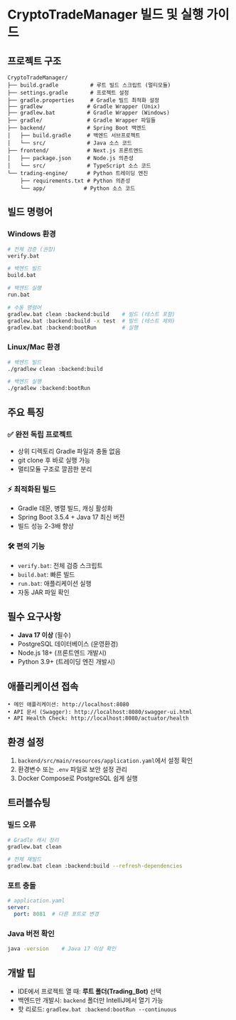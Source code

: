 # CryptoTradeManager 빌드 및 실행 가이드

## 프로젝트 구조
```
CryptoTradeManager/
├── build.gradle          # 루트 빌드 스크립트 (멀티모듈)
├── settings.gradle       # 프로젝트 설정
├── gradle.properties     # Gradle 빌드 최적화 설정
├── gradlew              # Gradle Wrapper (Unix)
├── gradlew.bat          # Gradle Wrapper (Windows)
├── gradle/              # Gradle Wrapper 파일들
├── backend/             # Spring Boot 백엔드
│   ├── build.gradle     # 백엔드 서브프로젝트
│   └── src/             # Java 소스 코드
├── frontend/            # Next.js 프론트엔드
│   ├── package.json     # Node.js 의존성
│   └── src/             # TypeScript 소스 코드
└── trading-engine/      # Python 트레이딩 엔진
    ├── requirements.txt # Python 의존성
    └── app/            # Python 소스 코드
```

## 빌드 명령어

### Windows 환경
```bash
# 전체 검증 (권장)
verify.bat

# 백엔드 빌드
build.bat

# 백엔드 실행
run.bat

# 수동 명령어
gradlew.bat clean :backend:build    # 빌드 (테스트 포함)
gradlew.bat :backend:build -x test  # 빌드 (테스트 제외)
gradlew.bat :backend:bootRun        # 실행
```

### Linux/Mac 환경
```bash
# 백엔드 빌드
./gradlew clean :backend:build

# 백엔드 실행
./gradlew :backend:bootRun
```

## 주요 특징

### ✅ 완전 독립 프로젝트
- 상위 디렉토리 Gradle 파일과 충돌 없음
- git clone 후 바로 실행 가능
- 멀티모듈 구조로 깔끔한 분리

### ⚡ 최적화된 빌드
- Gradle 데몬, 병렬 빌드, 캐싱 활성화
- Spring Boot 3.5.4 + Java 17 최신 버전
- 빌드 성능 2-3배 향상

### 🛠️ 편의 기능
- `verify.bat`: 전체 검증 스크립트
- `build.bat`: 빠른 빌드
- `run.bat`: 애플리케이션 실행
- 자동 JAR 파일 확인

## 필수 요구사항
- **Java 17 이상** (필수)
- PostgreSQL 데이터베이스 (운영환경)
- Node.js 18+ (프론트엔드 개발시)
- Python 3.9+ (트레이딩 엔진 개발시)

## 애플리케이션 접속
```
• 메인 애플리케이션: http://localhost:8080
• API 문서 (Swagger): http://localhost:8080/swagger-ui.html
• API Health Check: http://localhost:8080/actuator/health
```

## 환경 설정
1. `backend/src/main/resources/application.yaml`에서 설정 확인
2. 환경변수 또는 `.env` 파일로 보안 설정 관리
3. Docker Compose로 PostgreSQL 쉽게 실행

## 트러블슈팅

### 빌드 오류
```bash
# Gradle 캐시 정리
gradlew.bat clean

# 전체 재빌드
gradlew.bat clean :backend:build --refresh-dependencies
```

### 포트 충돌
```yaml
# application.yaml
server:
  port: 8081  # 다른 포트로 변경
```

### Java 버전 확인
```bash
java -version    # Java 17 이상 확인
```

## 개발 팁
- IDE에서 프로젝트 열 때: **루트 폴더(Trading_Bot)** 선택
- 백엔드만 개발시: `backend` 폴더만 IntelliJ에서 열기 가능
- 핫 리로드: `gradlew.bat :backend:bootRun --continuous`
